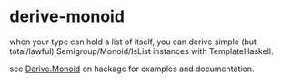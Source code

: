 # derive-monoid
when your type can hold a list of itself, you can derive simple (but total/lawful) Semigroup/Monoid/IsList instances with TemplateHaskell. 

see [Derive.Monoid](https://hackage.haskell.org/package/derive-monoid/docs/Derive-Monoid.html) on hackage for examples and documentation. 

